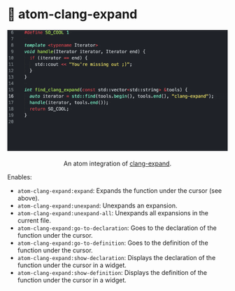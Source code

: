 # :dragon: atom-clang-expand

<p align="center">
  <img src="extra/clang-expand.gif">
  <br><br>
  An atom integration of <a href="https://github.com/goldsborough/clang-expand">clang-expand</a>.
</p>

Enables:

* `atom-clang-expand:expand`: Expands the function under the cursor (see above).
* `atom-clang-expand:unexpand`: Unexpands an expansion.
* `atom-clang-expand:unexpand-all`: Unexpands all expansions in the current file.
* `atom-clang-expand:go-to-declaration`: Goes to the declaration of the function under the cursor.
* `atom-clang-expand:go-to-definition`: Goes to the definition of the function under the cursor.
* `atom-clang-expand:show-declaration`: Displays the declaration of the function under the cursor in a widget.
* `atom-clang-expand:show-definition`: Displays the definition of the function under the cursor in a widget.
